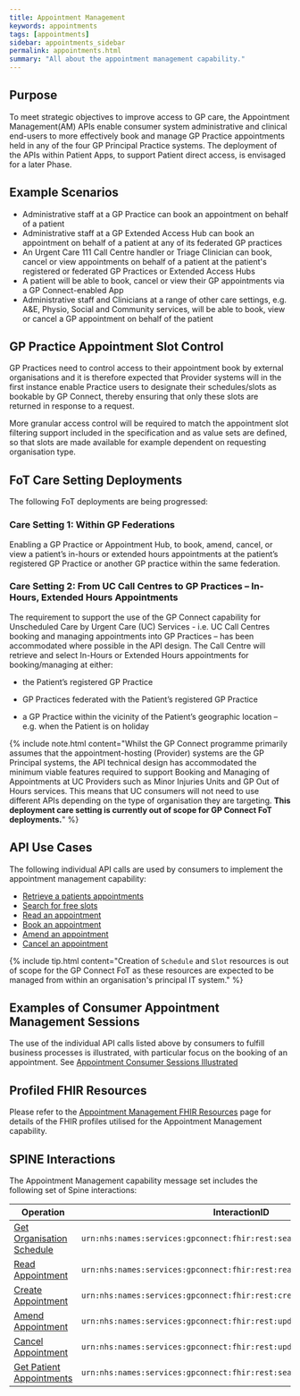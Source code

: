 ```yaml
---
title: Appointment Management
keywords: appointments
tags: [appointments]
sidebar: appointments_sidebar
permalink: appointments.html
summary: "All about the appointment management capability."
---
```


## Purpose ##

To meet strategic objectives to improve access to GP care, the Appointment Management(AM) APIs enable consumer system administrative and clinical end-users to more effectively book and manage GP Practice appointments held in any of the four GP Principal Practice systems.  The deployment of the APIs within Patient Apps, to support Patient direct access, is envisaged for a later Phase.

## Example Scenarios ##

- Administrative staff at a GP Practice can book an appointment on behalf of a patient
- Administrative staff at a GP Extended Access Hub can book an appointment on behalf of a patient at any of its federated GP practices 
- An Urgent Care 111 Call Centre handler or Triage Clinician can book, cancel or view appointments on behalf of a patient at the patient's registered or federated GP Practices or Extended Access Hubs
- A patient will be able to book, cancel or view their GP appointments via a GP Connect-enabled App
- Administrative staff and Clinicians at a range of other care settings, e.g. A&E, Physio, Social and Community services,  will be able to book, view or cancel a GP appointment on behalf of the patient

## GP Practice Appointment Slot Control ##

GP Practices need to control access to their appointment book by external organisations and it is therefore expected that Provider systems will in the first instance enable Practice users to designate their schedules/slots as bookable by GP Connect, thereby ensuring that only these slots are returned in response to a request.

More granular access control will be required to match the appointment slot filtering support included in the specification and as value sets are defined, so that slots are made available for example dependent on requesting organisation type.

## FoT Care Setting Deployments  ##

The following FoT deployments are being progressed:

### Care Setting 1: Within GP Federations ###

Enabling a GP Practice or Appointment Hub, to book, amend, cancel, or view a patient’s in-hours or extended hours appointments at the patient’s registered GP Practice or another GP practice within the same federation.  

### Care Setting 2: From UC Call Centres to GP Practices – In-Hours, Extended Hours Appointments ###
The requirement to support the use of the GP Connect capability for Unscheduled Care by Urgent Care (UC) Services - i.e. UC Call Centres booking and managing appointments into GP Practices –  has been accommodated where possible in the API design. 
The Call Centre will retrieve and select In-Hours or Extended Hours appointments for booking/managing at either: 

   - the Patient’s registered GP Practice

   - GP Practices federated with the Patient’s registered GP Practice

   - a GP Practice within the vicinity of the Patient’s geographic location – e.g. when the Patient is on holiday

{% include note.html content="Whilst the GP Connect programme primarily assumes that the appointment-hosting (Provider) systems are the GP Principal systems, the API technical design has accommodated the minimum viable features required to support Booking and Managing of Appointments at UC Providers such as Minor Injuries Units and GP Out of Hours services.  This means that UC consumers will not need to use different APIs depending on the type of organisation they are targeting.  **This deployment care setting is currently out of scope for GP Connect FoT deployments.**" %}  

## API Use Cases ##

The following individual API calls are used by consumers to implement the appointment management capability:

- [Retrieve a patients appointments](appointments_use_case_retrieve_a_patients_appointments.html)
- [Search for free slots](appointments_use_case_search_for_free_slots.html)
- [Read an appointment](appointments_use_case_read_an_appointment.html)
- [Book an appointment](appointments_use_case_book_an_appointment.html)
- [Amend an appointment](appointments_use_case_amend_an_appointment.html)
- [Cancel an appointment](appointments_use_case_cancel_an_appointment.html)

{% include tip.html content="Creation of `Schedule` and `Slot` resources is out of scope for the GP Connect FoT as these resources are expected to be managed from within an organisation's principal IT system." %}

## Examples of Consumer Appointment Management Sessions

The use of the individual API calls listed above by consumers to fulfill business processes is illustrated, with particular focus on the booking of an appointment.  See [Appointment Consumer Sessions Illustrated](appointments_consumer_sessions.html)

## Profiled FHIR Resources ##

Please refer to the [Appointment Management FHIR Resources](datalibraryappointment.html) page for details of the FHIR profiles utilised for the Appointment Management capability.

## SPINE Interactions ##

The Appointment Management capability message set includes the following set of Spine interactions:

| Operation                 | InteractionID             | 
|---------------------------|---------------------------| 
| [Get Organisation Schedule](appointments_use_case_search_for_free_slots.html) | `urn:nhs:names:services:gpconnect:fhir:rest:search:slot` |
| [Read Appointment](appointments_use_case_read_an_appointment.html)          | `urn:nhs:names:services:gpconnect:fhir:rest:read:appointment` |
| [Create Appointment](appointments_use_case_book_an_appointment.html)        | `urn:nhs:names:services:gpconnect:fhir:rest:create:appointment` |
| [Amend Appointment](appointments_use_case_amend_an_appointment.html)         | `urn:nhs:names:services:gpconnect:fhir:rest:update:appointment` |
| [Cancel Appointment](appointments_use_case_cancel_an_appointment.html)        | `urn:nhs:names:services:gpconnect:fhir:rest:update:appointment` |
| [Get Patient Appointments](appointments_use_case_retrieve_a_patients_appointments.html)  | `urn:nhs:names:services:gpconnect:fhir:rest:search:patient_appointments` |
